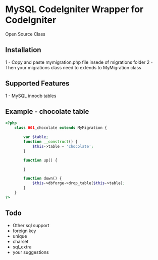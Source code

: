 MySQL CodeIgniter Wrapper for CodeIgniter
=========================================
Open Source Class

Installation
------------
1 - Copy and paste mymigration.php file insede of migrations folder
2 - Then your migrations class need to extends to MyMigration class

Supported Features
------------
1 - MySQL innodb tables

Example - chocolate table
-------------------------
```php
<?php
    class 001_chocolate extends MyMigration {

        var $table;
        function __construct() {
            $this->table = 'chocolate';
        }

        function up() {

        }

        function down() {
            $this->dbforge->drop_table($this->table);
        }
    }
?>
```
Todo
-------------------------
* Other sql support
* foreign key
* unique
* charset
* sql_extra
* your suggestions
